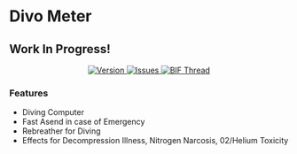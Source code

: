# Divo Meter
## Work In Progress!
<p align="center">
    <a href="https://github.com/gruppe-adler/ga_divoMeter/releases/latest">
        <img src="https://img.shields.io/badge/Version-0.1-blue.svg?style=flat-square" alt="Version">
    </a>
    <a href="https://github.com/gruppe-adler/ga_divoMeter/issues">
        <img src="https://img.shields.io/github/issues-raw/gruppe-adler/ga_divoMeter.svg?style=flat-square&label=Issues" alt="Issues">
    </a>
    <a href="https://github.com/gruppe-adler/ga_divoMeter/wiki">
        <img src="https://img.shields.io/badge/GitHub-Wiki-d26911.svg?style=flat-square" alt="BIF Thread">
    </a>
</p>

### Features
- Diving Computer
- Fast Asend in case of Emergency
- Rebreather for Diving
- Effects for Decompression Illness, Nitrogen Narcosis, 02/Helium Toxicity




